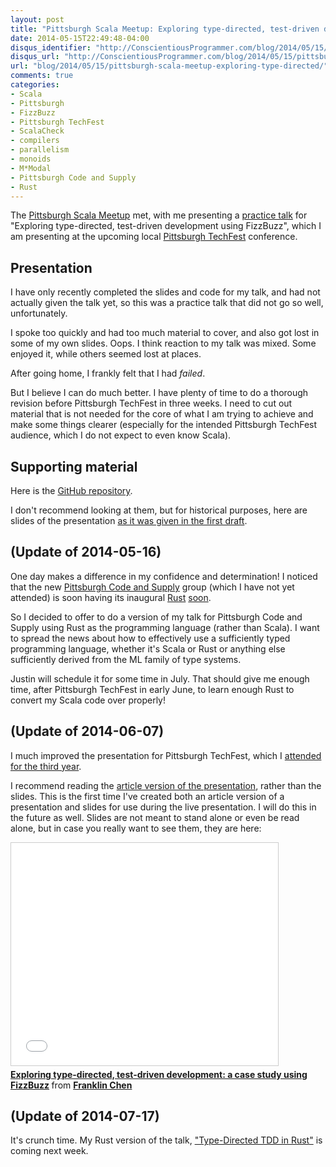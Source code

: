 ```yaml
---
layout: post
title: "Pittsburgh Scala Meetup: Exploring type-directed, test-driven development using FizzBuzz (my practice talk)"
date: 2014-05-15T22:49:48-04:00
disqus_identifier: "http://ConscientiousProgrammer.com/blog/2014/05/15/pittsburgh-scala-meetup-exploring-type-directed/"
disqus_url: "http://ConscientiousProgrammer.com/blog/2014/05/15/pittsburgh-scala-meetup-exploring-type-directed/"
url: "blog/2014/05/15/pittsburgh-scala-meetup-exploring-type-directed/"
comments: true
categories: 
- Scala
- Pittsburgh
- FizzBuzz
- Pittsburgh TechFest
- ScalaCheck
- compilers
- parallelism
- monoids
- M*Modal
- Pittsburgh Code and Supply
- Rust
---
```

The [Pittsburgh Scala Meetup](http://www.meetup.com/Pittsburgh-Scala-Meetup/) met, with me presenting a [practice talk](http://www.meetup.com/Pittsburgh-Scala-Meetup/events/146581402/) for "Exploring type-directed, test-driven development using FizzBuzz", which I am presenting at the upcoming local [Pittsburgh TechFest](http://pghtechfest.com/) conference.

<!--more-->

## Presentation

I have only recently completed the slides and code for my talk, and had not actually given the talk yet, so this was a practice talk that did not go so well, unfortunately.

I spoke too quickly and had too much material to cover, and also got lost in some of my own slides. Oops. I think reaction to my talk was mixed. Some enjoyed it, while others seemed lost at places.

After going home, I frankly felt that I had *failed*.

But I believe I can do much better. I have plenty of time to do a thorough revision before Pittsburgh TechFest in three weeks. I need to cut out material that is not needed for the core of what I am trying to achieve and make some things clearer (especially for the intended Pittsburgh TechFest audience, which I do not expect to even know Scala).

## Supporting material

Here is the [GitHub repository](https://github.com/FranklinChen/talk-on-type-directed-tdd-using-fizzbuzz).

I don't recommend looking at them, but for historical purposes, here are slides of the presentation [as it was given in the first draft](https://github.com/FranklinChen/talk-on-type-directed-tdd-using-fizzbuzz/blob/meetup/doc/presentation.pdf).

## (Update of 2014-05-16)

One day makes a difference in my confidence and determination! I noticed that the new [Pittsburgh Code and Supply](http://www.meetup.com/Pittsburgh-Code-Supply/) group (which I have not yet attended) is soon having its inaugural [Rust](http://www.rust-lang.org/) [soon](http://www.meetup.com/Pittsburgh-Code-Supply/events/181773312/).

So I decided to offer to do a version of my talk for Pittsburgh Code and Supply using Rust as the programming language (rather than Scala). I want to spread the news about how to effectively use a sufficiently typed programming language, whether it's Scala or Rust or anything else sufficiently derived from the ML family of type systems.

Justin will schedule it for some time in July. That should give me enough time, after Pittsburgh TechFest in early June, to learn enough Rust to convert my Scala code over properly!

## (Update of 2014-06-07)

I much improved the presentation for Pittsburgh TechFest, which I [attended for the third year](/blog/2014/06/07/report-on-the-2014-pittsburgh-techfest-my-third-year/).

I recommend reading the [article version of the presentation](https://github.com/FranklinChen/talk-on-type-directed-tdd-using-fizzbuzz/blob/master/doc/article.pdf), rather than the slides. This is the first time I've created both an article version of a presentation and slides for use during the live presentation. I will do this in the future as well. Slides are not meant to stand alone or even be read alone, but in case you really want to see them, they are here:

<iframe src="//www.slideshare.net/slideshow/embed_code/37257104" width="427" height="356" frameborder="0" marginwidth="0" marginheight="0" scrolling="no" style="border:1px solid #CCC; border-width:1px; margin-bottom:5px; max-width: 100%;" allowfullscreen> </iframe> <div style="margin-bottom:5px"> <strong> <a href="https://www.slideshare.net/FranklinChen/presentation-37257104" title="Exploring type-directed, test-driven development: a case study using FizzBuzz" target="_blank">Exploring type-directed, test-driven development: a case study using FizzBuzz</a> </strong> from <strong><a href="http://www.slideshare.net/FranklinChen" target="_blank">Franklin Chen</a></strong> </div>

## (Update of 2014-07-17)

It's crunch time. My Rust version of the talk, ["Type-Directed TDD in Rust"](http://www.meetup.com/Pittsburgh-Code-Supply/events/183483622/) is coming next week.
